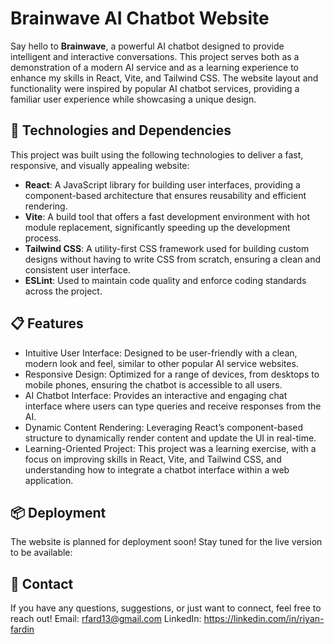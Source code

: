 # **Brainwave AI Chatbot Website**

Say hello to **Brainwave**, a powerful AI chatbot designed to provide intelligent and interactive conversations. This project serves both as a demonstration of a modern AI service and as a learning experience to enhance my skills in React, Vite, and Tailwind CSS. The website layout and functionality were inspired by popular AI chatbot services, providing a familiar user experience while showcasing a unique design.

## 🚀 **Technologies and Dependencies**

This project was built using the following technologies to deliver a fast, responsive, and visually appealing website:

- **React**: A JavaScript library for building user interfaces, providing a component-based architecture that ensures reusability and efficient rendering.
- **Vite**: A build tool that offers a fast development environment with hot module replacement, significantly speeding up the development process.
- **Tailwind CSS**: A utility-first CSS framework used for building custom designs without having to write CSS from scratch, ensuring a clean and consistent user interface.
- **ESLint**: Used to maintain code quality and enforce coding standards across the project.

## 📋 **Features**
- Intuitive User Interface: Designed to be user-friendly with a clean, modern look and feel, similar to other popular AI service websites.
- Responsive Design: Optimized for a range of devices, from desktops to mobile phones, ensuring the chatbot is accessible to all users.
- AI Chatbot Interface: Provides an interactive and engaging chat interface where users can type queries and receive responses from the AI.
- Dynamic Content Rendering: Leveraging React’s component-based structure to dynamically render content and update the UI in real-time.
- Learning-Oriented Project: This project was a learning exercise, with a focus on improving skills in React, Vite, and Tailwind CSS, and understanding how to integrate a chatbot interface within a web application.

## 📦 **Deployment**
The website is planned for deployment soon! Stay tuned for the live version to be available:

## 📧 **Contact** 
If you have any questions, suggestions, or just want to connect, feel free to reach out!
Email: rfard13@gmail.com
LinkedIn: https://linkedin.com/in/riyan-fardin